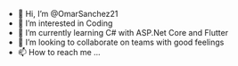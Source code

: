 - 👋 Hi, I’m @OmarSanchez21
- 👀 I’m interested in Coding
- 🌱 I’m currently learning C# with ASP.Net Core and Flutter
- 💞️ I’m looking to collaborate on teams with good feelings
- 📫 How to reach me ...

<!---
OmarSanchez21/OmarSanchez21 is a ✨ special ✨ repository because its `README.md` (this file) appears on your GitHub profile.
You can click the Preview link to take a look at your changes.
--->
